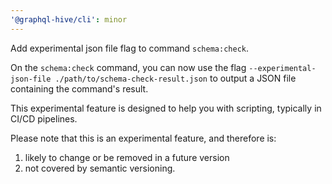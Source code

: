 ```yaml
---
'@graphql-hive/cli': minor
---
```


Add experimental json file flag to command `schema:check`.

On the `schema:check` command, you can now use the flag `--experimental-json-file ./path/to/schema-check-result.json` to output a JSON file containing the command's result.

This experimental feature is designed to help you with scripting, typically in CI/CD pipelines.

Please note that this is an experimental feature, and therefore is:

1. likely to change or be removed in a future version
2. not covered by semantic versioning.
